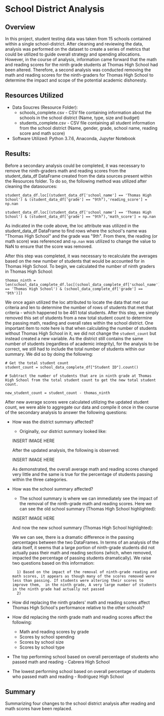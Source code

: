 # School District Analysis

## Overview 

In this project, student testing data was taken from 15 schools contained within a single school-district. After cleaning and reviewing the data, analysis was performed on the dataset to create a series of metrics that could be utilized to guide overall strategy and spending allocations. However, in the course of analysis, information came forward that the math and reading scores for the ninth grade students at Thomas High School had been altered. Therefore, a second analysis was conducted removing the math and reading scores for the ninth-graders for Thomas High School to determine the impact and scope of the potential academic dishonesty. 

## Resources  Utilized

* Data Soucres (Resource Folder):
    * schools_complete.csv - CSV file containing information about the schools in the school district (Name, type, size and budget)
    * students_complete.csv - CSV file containing all student information from the school district (Name, gender, grade, school name, reading score and math score)
* Software Utilized: Python 3.7.6, Anaconda, Jupyter Notebook

## Results:

Before a secondary analysis could be completed, it was necessary to remove the ninth-graders math and reading scores from the student_data_df DataFrame created from the data sources present within the Resources folder. To do so, the following method was utilized after cleaning the datasources:
```
student_data_df.loc[(student_data_df['school_name'] == 'Thomas High School') & (student_data_df['grade'] == "9th"),'reading_score'] = np.nan
    
student_data_df.loc[(student_data_df['school_name'] == 'Thomas High School') & (student_data_df['grade'] == "9th"),'math_score'] = np.nan
```
As indicated in the code above, the loc attribute was utilized in the student_data_df DataFrame to find rows where the school's name was "Thomas High School" and the grade was "9th". From there, the reading (or math score) was referenced and ```np.nan``` was utilized to change the value to NaN to ensure that the score was removed. 

After this step was completed, it was necessary to recalculate the averages based on the new number of students that would be accounted for in Thomas High School. To begin, we calculated the number of ninth graders in Thomas High School:

```
thomas_ninth = len(school_data_complete_df.loc[(school_data_complete_df['school_name'] == 'Thomas High School') & (school_data_complete_df['grade'] == '9th')])

```
We once again utilized the loc attributed to locate the data that met our criteria and len to determine the number of rows of students that met that criteria - which happened to be 461 total students. After this step, we simply removed this set of students from a new total student count to determine the passing math, reading and overall rates within the school district. One important item to note here is that when calculating the number of students without Thomas High School in it, we did not change the ```student_count``` but instead created a new variable. As the district still contains the same number of students (regardless of academic integrity), for the analysis to be correct, we still had to include the total number of students within our summary. We did so by doing the following:

```
# Get the total student count 
student_count = school_data_complete_df["Student ID"].count()

# Subtract the number of students that are in ninth grade at Thomas High School from the total student count to get the new total student count.

new_student_count = student_count - thomas_ninth
```
After new average scores were calculated utilizing the updated student count, we were able to aggregate our data and compile it once in the course of the secondary analysis to answer the following questions:

* How was the district summary affected?
    * Originally, our district summary looked like:
    
    INSERT IMAGE HERE
    
    After the updated analysis, the following is observed:
    
    INSERT IMAGE HERE
    
    As demonstrated, the overall average math and reading scores changed very little and the same is true for the percentage of students passing within the three categories. 
    
* How was the school summary affected?
    * The school summary is where we can immediately see the impact of the removal of the ninth-grade math and reading scores. Here we can see the old school summary (Thomas High School highlighted):
    
    INSERT IMAGE HERE
    
    And now the new school summary (Thomas High School highlighted):
    
    We we can see, there is a dramatic difference in the passing percentages between the two DataFrames. In terms of an analysis of the data itself, it seems that a large portion of ninth-grade students did not actually pass their math and reading sections (which, when removed, impacted the percentage of passing students dramatically). We raise two questions based on this information:
    
        1) Based on the impact of the removal of ninth-grade reading and math scores, it appears as though many of the scores removed were less than passing. If students were altering their scores to improve them,  in the ninth grade, A very large number of students in the ninth grade had actually not passed 
        2) 

* How did replacing the ninth graders' math and reading scores affect Thomas High School's performance relative to the other schools?
* How did replacing the ninth grade math and reading scores affect the following:
    * Math and reading scores by grade
    * Scores by school spending
    * Scores by school size
    * Scores by school type

* The top performing school based on overall percentage of students who passed math and reading - Cabrera High School
* The lowest performing school based on overall percentage of students who passed math and reading - Rodriguez High School



## Summary
Summarizing four changes to the school district analysis after reading and math scores have been replaced.
